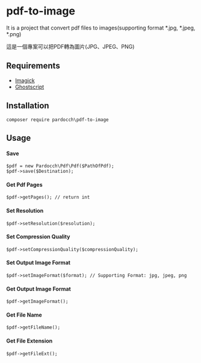 pdf-to-image
========================================

It is a project that convert pdf files to images(supporting format *.jpg, *.jpeg, *.png)  

這是一個專案可以把PDF轉為圖片(JPG、JPEG、PNG)

## Requirements
* [Imagick](https://pecl.php.net/package/imagick)
* [Ghostscript](https://www.ghostscript.com/)

## Installation
```
composer require pardocch\pdf-to-image
```

## Usage

#### Save
```
$pdf = new Pardocch\Pdf\Pdf($PathOfPdf);
$pdf->save($Destination); 
```

#### Get Pdf Pages
```
$pdf->getPages(); // return int
```

#### Set Resolution
```
$pdf->setResolution($resolution);
```

#### Set Compression Quality
```
$pdf->setCompressionQuality($compressionQuality);
```
#### Set Output Image Format
```
$pdf->setImageFormat($format); // Supporting Format: jpg, jpeg, png 
``` 

#### Get Output Image Format
```
$pdf->getImageFormat();
```

#### Get File Name
```
$pdf->getFileName();
```

#### Get File Extension
```
$pdf->getFileExt();
```
